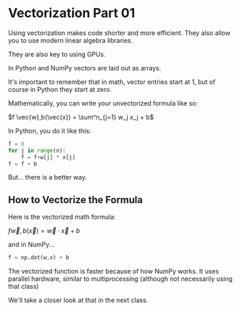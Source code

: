 # Vectorization Part 01

Using vectorization makes code shorter and more efficient. They also allow you to use modern linear algebra libraries. 

They are also key to using GPUs.

In Python and NumPy vectors are laid out as arrays. 

It's important to remember that in math, vector entries start at 1, but of course in Python they start at zero.

Mathematically, you can write your unvectorized formula like so:

$f \vec{w},b(\vec{x}) = \sum^n_{j=1} w_j x_j + b$

In Python, you do it like this:

```python
f = 0
for j in range(n):
    f = f+w[j] * x[j]
f = f + b
```
But... there is a better way.

## How to Vectorize the Formula

Here is the vectorized math formula:

$f \vec{w},b(\vec{x}) = \vec{w} \cdot \vec{x} + b$

and in NumPy...

```python
f = np.dot(w,x) + b
```

The vectorized function is faster because of how NumPy works. It uses parallel hardware, similar to multiprocessing (although not necessarily using that class)

We'll take a closer look at that in the next class.